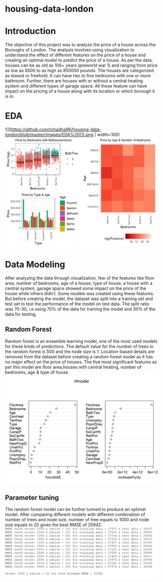 # housing-data-london
# Introduction
The objective of this project was to analyze the price of a house across the Boroughs of London. The analysis
involves using visualization to understand the effect of different features on the price of a house and creating
an optimal model to predict the price of a house. As per the data, houses can be as old as 106+ years (preworld
war 1) and ranging from price as low as 8500 to as high as 850000 pounds. The houses are categorized
as leased or freehold. It can have two to five bedrooms with one or more bathroom. Further, there are houses
with or without a central heating system and different types of garage space. All these feature can have impact
on the pricing of a house along with its location or which borough it is in. 

# EDA
![](https://github.com/rchadha96/housing-data-london/blob/master/images/EDA%20(1).png  | width=100)
![](https://github.com/rchadha96/housing-data-london/blob/master/images/EDA%20(2).png)

# Data Modeling
After analyzing the data through visualization, few of the features like floor area, number of bedrooms, age of a
house, type of house, a house with a central system, garage space showed some impact on the price of the
house while others didn’t. Some models was created using these features. But before creating the model, the
dataset was split into a training set and test set to test the performance of the model on test data. The split
ratio was 70-30, i.e using 70% of the data for training the model and 30% of the data for testing.

## Random Forest
Random forest is an ensemble learning model, one of the most used models for these kinds of predictions.
The default value for the number of trees in the random forest is 500 and the node size is 1. Location-based
details are removed from the dataset before creating a random forest model as it has no major effect on the
price of houses. The five most significant features as per this model are floor area,houses with central heating, number of bedrooms, age & type of house.
![](https://github.com/rchadha96/housing-data-london/blob/master/images/EDA%20(4).png)

## Parameter tuning
The random forest model can be further tunned to produce an optimal model. After comparing different models
with different combination of number of trees and node size, number of tree equals to 1000 and node size
equals to 20 gives the best RMSE of 25942.
![](https://github.com/rchadha96/housing-data-london/blob/master/images/EDA%20(5).png)



